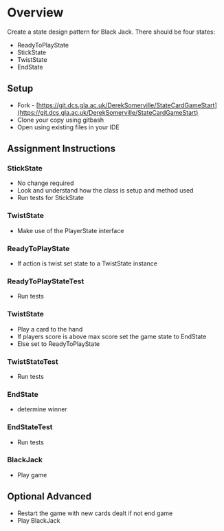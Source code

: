 # Overview
Create a state design pattern for Black Jack. There should be four states:
* ReadyToPlayState
* StickState
* TwistState
* EndState

## Setup
* Fork - [https://git.dcs.gla.ac.uk/DerekSomerville/StateCardGameStart](https://git.dcs.gla.ac.uk/DerekSomerville/StateCardGameStart)
* Clone your copy using gitbash
* Open using existing files in your IDE

## Assignment Instructions
### StickState
* No change required
* Look and understand how the class is setup and method used
* Run tests for StickState

### TwistState
* Make use of the PlayerState interface

### ReadyToPlayState
* If action is twist set state to a TwistState instance

### ReadyToPlayStateTest
* Run tests

### TwistState
* Play a card to the hand
* If players score is above max score set the game state to EndState
* Else set to ReadyToPlayState

### TwistStateTest
* Run tests

### EndState
* determine winner


### EndStateTest
* Run tests

### BlackJack
* Play game

## Optional Advanced
* Restart the game with new cards dealt if not end game
* Play BlackJack
